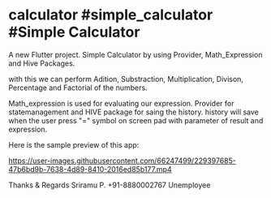 # calculator #simple_calculator #Simple Calculator

A new Flutter project.
Simple Calculator by using Provider, Math_Expression and Hive Packages. 

with this we can perform Adition, Substraction, Multiplication, Divison, Percentage and Factorial of the numbers.

Math_expression is used for evaluating our expression.
Provider for statemanagement and HIVE package for saing the history. history will save when the user press "=" symbol on screen pad with parameter of result and expression.

Here is the sample preview of this app:


https://user-images.githubusercontent.com/66247499/229397685-47b6bd9b-7638-4d89-8410-2016ed85b177.mp4



Thanks & Regards
Sriramu P. 
+91-8880002767
Unemployee
